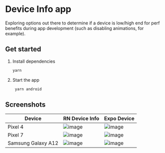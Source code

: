 # Device Info app

Exploring options out there to determine if a device is low/high end for perf benefits during app development (such as disabling animations, for example).

## Get started

1. Install dependencies

   ```bash
   yarn
   ```

2. Start the app

   ```bash
    yarn android
   ```

## Screenshots

| Device | RN Device Info | Expo Device |
| ---- | ---- | ---- |
| Pixel 4 | ![image](https://github.com/user-attachments/assets/071e2463-cb0c-4ebb-a63d-67b85264b00a) | ![image](https://github.com/user-attachments/assets/7d32d6ab-38e6-4265-bb68-abf39f329b94) |
| Pixel 7 | ![image](https://github.com/user-attachments/assets/bc0c3fda-6250-4319-9b07-b43862053644) | ![image](https://github.com/user-attachments/assets/e528a007-f766-49cf-a7ed-92697d30c3d4) |
| Samsung Galaxy A12 | ![image](https://github.com/user-attachments/assets/e301d68a-8131-4ff9-b246-4f6fba12bbe4) | ![image](https://github.com/user-attachments/assets/dc39e146-556b-4c96-b641-178fb16279a3) |


